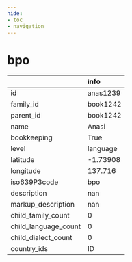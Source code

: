 ```yaml
---
hide:
- toc
- navigation
---
```

# bpo
|                      | info     |
|:---------------------|:---------|
| id                   | anas1239 |
| family_id            | book1242 |
| parent_id            | book1242 |
| name                 | Anasi    |
| bookkeeping          | True     |
| level                | language |
| latitude             | -1.73908 |
| longitude            | 137.716  |
| iso639P3code         | bpo      |
| description          | nan      |
| markup_description   | nan      |
| child_family_count   | 0        |
| child_language_count | 0        |
| child_dialect_count  | 0        |
| country_ids          | ID       |